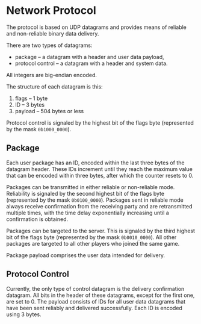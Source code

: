 # Network Protocol

The protocol is based on UDP datagrams and provides means of reliable and
non-reliable binary data delivery.

There are two types of datagrams:

* package – a datagram with a header and user data payload,
* protocol control – a datagram with a header and system data.

All integers are big-endian encoded.

The structure of each datagram is this:

1. flags – 1 byte
1. ID – 3 bytes
1. payload – 504 bytes or less

Protocol control is signaled by the highest bit of the flags byte (represented
by the mask `0b1000_0000`).

## Package

Each user package has an ID, encoded within the last three bytes of the
datagram header. These IDs increment until they reach the maximum value that
can be encoded within three bytes, after which the counter resets to 0.

Packages can be transmitted in either reliable or non-reliable mode.
Reliability is signaled by the second highest bit of the flags byte
(represented by the mask `0b0100_0000`). Packages sent in reliable mode always
receive confirmation from the receiving party and are retransmitted multiple
times, with the time delay exponentially increasing until a confirmation is
obtained.

Packages can be targeted to the server. This is signaled by the third highest
bit of the flags byte (represented by the mask `0b0010_0000`). All other
packages are targeted to all other players who joined the same game.

Package payload comprises the user data intended for delivery.

## Protocol Control

Currently, the only type of control datagram is the delivery confirmation
datagram. All bits in the header of these datagrams, except for the first one,
are set to 0. The payload consists of IDs for all user data datagrams that have
been sent reliably and delivered successfully. Each ID is encoded using 3
bytes.
